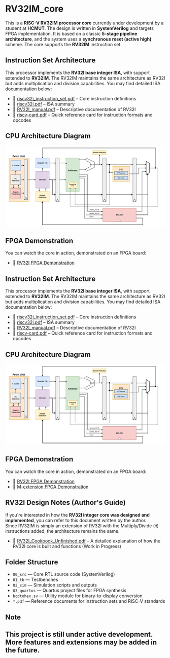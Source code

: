# RV32IM_core

This is a **RISC-V RV32IM processor core** currently under development by a student at **HCMUT**. The design is written in **SystemVerilog** and targets FPGA implementation. It is based on a classic **5-stage pipeline architecture**, and the system uses a **synchronous reset (active high)** scheme. The core supports the **RV32IM** instruction set.

## Instruction Set Architecture
This processor implements the **RV32I base integer ISA**, with support extended to **RV32IM**. The RV32IM maintains the same architecture as RV32I but adds multiplication and division capabilities. You may find detailed ISA documentation below:
- 📄 [riscv32i_instruction_set.pdf](./riscv32i_instruction_set.pdf) – Core instruction definitions
- 📄 [riscv32i.pdf](./riscv32i.pdf) – ISA summary
- 📄 [RV32I_manual.pdf](./RV32I_manual.pdf) – Descriptive documentation of RV32I
- 📄 [riscv-card.pdf](./riscv-card.pdf) – Quick reference card for instruction formats and opcodes

## CPU Architecture Diagram
![CPU Diagram](diagram.png)

## FPGA Demonstration
You can watch the core in action, demonstrated on an FPGA board:
- 🔗 [RV32I FPGA Demonstration](https://drive.google.com/drive/folders/13oYjmAOKQ4ntwubS50nfFlonobGrE5KT?usp=shar)

## Instruction Set Architecture
This processor implements the **RV32I base integer ISA**, with support extended to **RV32IM**. The RV32IM maintains the same architecture as RV32I but adds multiplication and division capabilities. You may find detailed ISA documentation below:
- 📄 [riscv32i_instruction_set.pdf](./riscv32i_instruction_set.pdf) – Core instruction definitions
- 📄 [riscv32i.pdf](./riscv32i.pdf) – ISA summary
- 📄 [RV32I_manual.pdf](./RV32I_manual.pdf) – Descriptive documentation of RV32I
- 📄 [riscv-card.pdf](./riscv-card.pdf) – Quick reference card for instruction formats and opcodes


## CPU Architecture Diagram
![CPU Diagram](diagram.png)


## FPGA Demonstration
You can watch the core in action, demonstrated on an FPGA board:
- 🔗 [RV32I FPGA Demonstration](https://drive.google.com/drive/folders/13oYjmAOKQ4ntwubS50nfFlonobGrE5KT?usp=sharing)
- 🔗 [M-extension FPGA Demonstration](https://drive.google.com/drive/folders/1CxTewY_Il2OmaQB1IkkPA-PhEx3SH5Fj?usp=sharing)


## RV32I Design Notes (Author's Guide)
If you're interested in how the **RV32I integer core was designed and implemented**, you can refer to this document written by the author.  
Since RV32IM is simply an extension of RV32I with the Multiply/Divide (`M`) instructions added, the architecture remains the same.
- 📄 [RV32I_Cookbook_Unfinished.pdf](./RV32I_Cookbook_Unfinished.pdf) – A detailed explanation of how the RV32I core is built and functions (Work in Progress)


## Folder Structure
- `00_src` — Core RTL source code (SystemVerilog)
- `01_tb` — Testbenches
- `02_sim` — Simulation scripts and outputs
- `03_quartus` — Quartus project files for FPGA synthesis
- `bcdtohex.sv` — Utility module for binary-to-display conversion
- `*.pdf` — Reference documents for instruction sets and RISC-V standards

## Note
This project is still under active development. More features and extensions may be added in the future.
---

